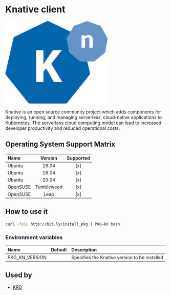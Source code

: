 # Knative client

![Logo](../../docs/img/kn.png)

Knative is an open source community project which adds components for deploying,
running, and managing serverless, cloud-native applications to Kubernetes. The
serverless cloud computing model can lead to increased developer productivity
and reduced operational costs.

## Operating System Support Matrix

| Name     |  Version   | Supported |
| :------- | :--------: | :-------: |
| Ubuntu   |   16.04    |    [x]    |
| Ubuntu   |   18.04    |    [x]    |
| Ubuntu   |   20.04    |    [x]    |
| OpenSUSE | Tumbleweed |    [x]    |
| OpenSUSE |    Leap    |    [x]    |

## How to use it

```bash
curl -fsSL http://bit.ly/install_pkg | PKG=kn bash
```

### Environment variables

| Name           | Default | Description                                   |
| :------------- | :------ | :-------------------------------------------- |
| PKG_KN_VERSION |         | Specifies the Knative version to be installed |

## Used by

- [KRD](https://github.com/electrocucaracha/krd/)
